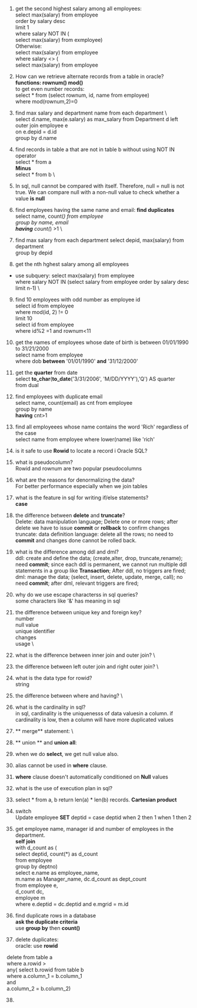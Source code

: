 1. get the second highest salary among all employees: \
select max(salary) from employee \
order by salary desc \
limit 1  \
where salary NOT IN ( \
select max(salary) from exmployee) \
Otherwise: \
select max(salary) from employee \
where salary <> ( \
select max(salary) from employee

2. How can we retrieve alternate records from a table in oracle? \
**functions: rownum()  mod()** \
to get even number records: \
select * from (select rownum, id, name from employee) \
where mod(rownum,2)=0

3. find max salary and department name from each department \  
select d.name, max(e.salary) as max_salary from Department d left outer join employee e \
on e.depid = d.id \
group by d.name

4. find records in table a that are not in table b without using NOT IN operator \
select * from a \
**Minus** \
select * from b \

5. In sql, null cannot be compared with itself. Therefore, null =  null is not true. We can compare null with a 
non-null value to check whether a value **is null**

6. find employees having the same name and email: **find duplicates**  
select name, count(*) from employee \
group by name, email \
**having** count(*) >1 \

7. find max salary from each department
select depid, max(salary) from department \
group by depid

8. get the nth hghest salary among all employees
* use subquery: 
select max(salary) from employee \
where salary NOT IN (select salary from employee order by salary desc limit n-1) \

9. find 10 employees with odd number as employee id \
select id from employee \
where mod(id, 2) != 0 \
limit 10 \
select id from employee \
where id%2 =1 and rownum<11

10. get the names of employees whose date of birth is between 01/01/1990 to 31/21/2000 \
select name from employee \
where dob **between** '01/01/1990' **and** '31/12/2000'

11. get the **quarter** from date \
select **to_char**(**to_date**('3/31/2006', 'M/DD/YYYY'),'Q') AS quarter \
from dual

12. find employees with duplicate email \
select name, count(email) as cnt from employee \
group by name \
**having** cnt>1

13.  find all employeees whose name contains the word 'Rich' regardless of the case \
select name from employee
where lower(name) like 'rich'

14. is it safe to use **Rowid** to locate a record i Oracle SQL?

15. what is pseudocolumn? \
Rowid and rownum are two popular pseudocolumns

16. what are the reasons for denormalizing the data? \
For better performance especially when we join tables

17. what is the feature in sql for writing if/else statements? \
**case**

18. the difference between **delete** and **truncate**? \
Delete: data manipulation language; Delete one or more rows; after delete we have to issue **commit** or **rollback** to confirm changes
truncate: data definition language: delete all the rows; no need to **commit** and changes done cannot be rolled back.

19. what is the difference among ddl and dml? \
ddl: create and define the data; (create,alter, drop, truncate,rename); need **commit**; since each ddl is permanent, we cannot run multiple ddl statements in a group like **Transaction**; After ddl, no triggers are fired; 
dml: manage the data; (select,  insert, delete, update, merge, call); no need **commit**; after dml, relevant triggers are fired;

20. why do we use escape characterss in sql queries? \
some characters like '&' has meaning in sql

21. the difference between unique key and foreign key? \
number \
null value \
unique identifier \
changes \
usage \

22. what is the difference between inner join and outer join? \

23. the difference between left outer join and right outer join? \

24. what is the data type for rowid? \
string 

25. the difference between where and having? \

26. what is the cardinality in sql? \
in sql, cardinality is the uniquenesss of data valuesin a column. if cardinality is low, then a column will have more duplicated values

27.  ** merge** statement: \
28. ** union ** and **union all**:

29. when we do **select**, we get null value also.

30. alias cannot be used in **where** clause.

31. **where** clause doesn't automatically conditioned on **Null** values

32. what is the use of execution plan in sql?

33. select * from a, b return len(a) * len(b) records. **Cartesian product**

34. switch \
Update employee **SET** deptid = case deptid when 2 then 1 when 1 then 2

35. get employee name, manager id and number of employees in the department. \
**self join** \
with d_count as ( \
select deptid, count(*) as d_count \
from employee \
group by deptno) \
select e.name as employee_name, \
m.name as Manager_name, dc.d_count as dept_count \
from employee e, \
d_count dc, \
employee m \
where e.deptid = dc.deptid and e.mgrid = m.id

36. find duplicate rows in a database \
**ask the duplicate criteria** \
use **group by** then **count()**

37. delete duplicates: \
oracle: use **rowid**

delete from table a\
where a.rowid > \
any( select b.rowid from table b \
where a.column_1 = b.column_1 \
and \
a.column_2 = b.column_2) 

38.  


